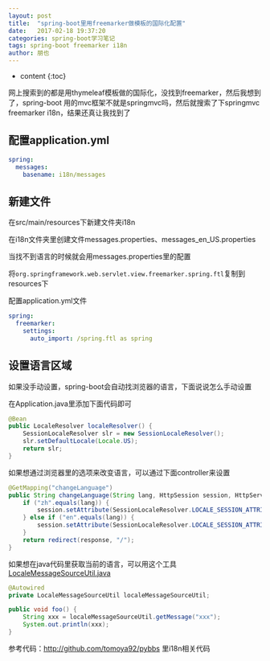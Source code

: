 ```yaml
---
layout: post
title:  "spring-boot里用freemarker做模板的国际化配置"
date:   2017-02-18 19:37:20
categories: spring-boot学习笔记
tags: spring-boot freemarker i18n
author: 朋也
---
```


* content
{:toc}

网上搜索到的都是用thymeleaf模板做的国际化，没找到freemarker，然后我想到了，spring-boot 用的mvc框架不就是springmvc吗，然后就搜索了下springmvc freemarker i18n，结果还真让我找到了

## 配置application.yml

```yml
spring:
  messages:
    basename: i18n/messages
```

## 新建文件

在src/main/resources下新建文件夹i18n

在i18n文件夹里创建文件messages.properties、messages_en_US.properties




当找不到语言的时候就会用messages.properties里的配置

将`org.springframework.web.servlet.view.freemarker.spring.ftl`复制到resources下

配置application.yml文件

```yml
spring:
  freemarker:
    settings:
      auto_import: /spring.ftl as spring
```

## 设置语言区域

如果没手动设置，spring-boot会自动找浏览器的语言，下面说说怎么手动设置

在Application.java里添加下面代码即可

```java
@Bean
public LocaleResolver localeResolver() {
    SessionLocaleResolver slr = new SessionLocaleResolver();
    slr.setDefaultLocale(Locale.US);
    return slr;
}
```

如果想通过浏览器里的选项来改变语言，可以通过下面controller来设置

```java
@GetMapping("changeLanguage")
public String changeLanguage(String lang, HttpSession session, HttpServletResponse response) {
    if ("zh".equals(lang)) {
        session.setAttribute(SessionLocaleResolver.LOCALE_SESSION_ATTRIBUTE_NAME, new Locale("zh", "CN"));
    } else if ("en".equals(lang)) {
        session.setAttribute(SessionLocaleResolver.LOCALE_SESSION_ATTRIBUTE_NAME, new Locale("en", "US"));
    }
    return redirect(response, "/");
}
```

如果想在java代码里获取当前的语言，可以用这个工具 [LocaleMessageSourceUtil.java](https://github.com/zl736732419/spring-boot-i18n/blob/master/src/main/java/com/zheng/utils/LocaleMessageSourceUtil.java)

```java
@Autowired
private LocaleMessageSourceUtil localeMessageSourceUtil;

public void foo() {
    String xxx = localeMessageSourceUtil.getMessage("xxx");
    System.out.println(xxx);
}
```

参考代码：http://github.com/tomoya92/pybbs 里i18n相关代码
